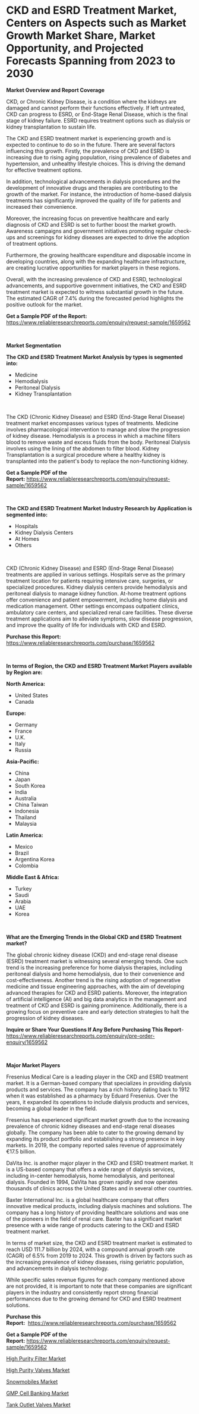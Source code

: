 <p><h1>CKD and ESRD Treatment Market, Centers on Aspects such as Market Growth Market Share, Market Opportunity, and Projected Forecasts Spanning from 2023 to 2030</h1></p><p><strong>Market Overview and Report Coverage</strong></p>
<p><p>CKD, or Chronic Kidney Disease, is a condition where the kidneys are damaged and cannot perform their functions effectively. If left untreated, CKD can progress to ESRD, or End-Stage Renal Disease, which is the final stage of kidney failure. ESRD requires treatment options such as dialysis or kidney transplantation to sustain life.</p><p>The CKD and ESRD treatment market is experiencing growth and is expected to continue to do so in the future. There are several factors influencing this growth. Firstly, the prevalence of CKD and ESRD is increasing due to rising aging population, rising prevalence of diabetes and hypertension, and unhealthy lifestyle choices. This is driving the demand for effective treatment options.</p><p>In addition, technological advancements in dialysis procedures and the development of innovative drugs and therapies are contributing to the growth of the market. For instance, the introduction of home-based dialysis treatments has significantly improved the quality of life for patients and increased their convenience.</p><p>Moreover, the increasing focus on preventive healthcare and early diagnosis of CKD and ESRD is set to further boost the market growth. Awareness campaigns and government initiatives promoting regular check-ups and screenings for kidney diseases are expected to drive the adoption of treatment options.</p><p>Furthermore, the growing healthcare expenditure and disposable income in developing countries, along with the expanding healthcare infrastructure, are creating lucrative opportunities for market players in these regions.</p><p>Overall, with the increasing prevalence of CKD and ESRD, technological advancements, and supportive government initiatives, the CKD and ESRD treatment market is expected to witness substantial growth in the future. The estimated CAGR of 7.4% during the forecasted period highlights the positive outlook for the market.</p></p>
<p><strong>Get a Sample PDF of the Report:</strong> <a href="https://www.reliableresearchreports.com/enquiry/request-sample/1659562">https://www.reliableresearchreports.com/enquiry/request-sample/1659562</a></p>
<p>&nbsp;</p>
<p><strong>Market Segmentation</strong></p>
<p><strong>The CKD and ESRD Treatment Market Analysis by types is segmented into:</strong></p>
<p><ul><li>Medicine</li><li>Hemodialysis</li><li>Peritoneal Dialysis</li><li>Kidney Transplantation</li></ul></p>
<p>&nbsp;</p>
<p><p>The CKD (Chronic Kidney Disease) and ESRD (End-Stage Renal Disease) treatment market encompasses various types of treatments. Medicine involves pharmacological intervention to manage and slow the progression of kidney disease. Hemodialysis is a process in which a machine filters blood to remove waste and excess fluids from the body. Peritoneal Dialysis involves using the lining of the abdomen to filter blood. Kidney Transplantation is a surgical procedure where a healthy kidney is transplanted into the patient's body to replace the non-functioning kidney.</p></p>
<p><strong>Get a Sample PDF of the Report:</strong>&nbsp;<a href="https://www.reliableresearchreports.com/enquiry/request-sample/1659562">https://www.reliableresearchreports.com/enquiry/request-sample/1659562</a></p>
<p>&nbsp;</p>
<p><strong>The CKD and ESRD Treatment Market Industry Research by Application is segmented into:</strong></p>
<p><ul><li>Hospitals</li><li>Kidney Dialysis Centers</li><li>At Homes</li><li>Others</li></ul></p>
<p>&nbsp;</p>
<p><p>CKD (Chronic Kidney Disease) and ESRD (End-Stage Renal Disease) treatments are applied in various settings. Hospitals serve as the primary treatment location for patients requiring intensive care, surgeries, or specialized procedures. Kidney dialysis centers provide hemodialysis and peritoneal dialysis to manage kidney function. At-home treatment options offer convenience and patient empowerment, including home dialysis and medication management. Other settings encompass outpatient clinics, ambulatory care centers, and specialized renal care facilities. These diverse treatment applications aim to alleviate symptoms, slow disease progression, and improve the quality of life for individuals with CKD and ESRD.</p></p>
<p><strong>Purchase this Report:</strong>&nbsp; <a href="https://www.reliableresearchreports.com/purchase/1659562">https://www.reliableresearchreports.com/purchase/1659562</a></p>
<p>&nbsp;</p>
<p><strong>In terms of Region, the CKD and ESRD Treatment Market Players available by Region are:</strong></p>
<p>
    <p> <strong> North America: </strong>
        <ul>
            <li>United States</li>
            <li>Canada</li>
        </ul>
        </p> 
    <p> <strong> Europe: </strong>
        <ul>
            <li>Germany</li>
            <li>France</li>
            <li>U.K.</li>
            <li>Italy</li>
            <li>Russia</li>
        </ul>
        </p> 
    <p> <strong> Asia-Pacific: </strong>
        <ul>
            <li>China</li>
            <li>Japan</li>
            <li>South Korea</li>
            <li>India</li>
            <li>Australia</li>
            <li>China Taiwan</li>
            <li>Indonesia</li>
            <li>Thailand</li>
            <li>Malaysia</li>
        </ul>
        </p> 
    <p> <strong> Latin America: </strong>
        <ul>
            <li>Mexico</li>
            <li>Brazil</li>
            <li>Argentina Korea</li>
            <li>Colombia</li>
        </ul>
        </p> 
    <p> <strong> Middle East & Africa: </strong>
        <ul>
            <li>Turkey</li>
            <li>Saudi</li>
            <li>Arabia</li>
            <li>UAE</li>
            <li>Korea</li>
        </ul>
    </p>
    </p>
<p>&nbsp;</p>
<p><strong>What are the Emerging Trends in the Global CKD and ESRD Treatment market?</strong></p>
<p><p>The global chronic kidney disease (CKD) and end-stage renal disease (ESRD) treatment market is witnessing several emerging trends. One such trend is the increasing preference for home dialysis therapies, including peritoneal dialysis and home hemodialysis, due to their convenience and cost-effectiveness. Another trend is the rising adoption of regenerative medicine and tissue engineering approaches, with the aim of developing advanced therapies for CKD and ESRD patients. Moreover, the integration of artificial intelligence (AI) and big data analytics in the management and treatment of CKD and ESRD is gaining prominence. Additionally, there is a growing focus on preventive care and early detection strategies to halt the progression of kidney diseases.</p></p>
<p><strong>Inquire or Share Your Questions If Any Before Purchasing This Report</strong>- <a href="https://www.reliableresearchreports.com/enquiry/pre-order-enquiry/1659562">https://www.reliableresearchreports.com/enquiry/pre-order-enquiry/1659562</a></p>
<p>&nbsp;</p>
<p><strong>Major Market Players</strong></p>
<p><p>Fresenius Medical Care is a leading player in the CKD and ESRD treatment market. It is a German-based company that specializes in providing dialysis products and services. The company has a rich history dating back to 1912 when it was established as a pharmacy by Eduard Fresenius. Over the years, it expanded its operations to include dialysis products and services, becoming a global leader in the field. </p><p>Fresenius has experienced significant market growth due to the increasing prevalence of chronic kidney diseases and end-stage renal diseases globally. The company has been able to cater to the growing demand by expanding its product portfolio and establishing a strong presence in key markets. In 2019, the company reported sales revenue of approximately €17.5 billion.</p><p>DaVita Inc. is another major player in the CKD and ESRD treatment market. It is a US-based company that offers a wide range of dialysis services, including in-center hemodialysis, home hemodialysis, and peritoneal dialysis. Founded in 1994, DaVita has grown rapidly and now operates thousands of clinics across the United States and in several other countries.</p><p>Baxter International Inc. is a global healthcare company that offers innovative medical products, including dialysis machines and solutions. The company has a long history of providing healthcare solutions and was one of the pioneers in the field of renal care. Baxter has a significant market presence with a wide range of products catering to the CKD and ESRD treatment market.</p><p>In terms of market size, the CKD and ESRD treatment market is estimated to reach USD 111.7 billion by 2024, with a compound annual growth rate (CAGR) of 6.5% from 2019 to 2024. This growth is driven by factors such as the increasing prevalence of kidney diseases, rising geriatric population, and advancements in dialysis technology.</p><p>While specific sales revenue figures for each company mentioned above are not provided, it is important to note that these companies are significant players in the industry and consistently report strong financial performances due to the growing demand for CKD and ESRD treatment solutions.</p></p>
<p><strong>Purchase this Report:</strong>&nbsp;&nbsp;<a href="https://www.reliableresearchreports.com/purchase/1659562">https://www.reliableresearchreports.com/purchase/1659562</a></p>
<p></p>
<p><strong>Get a Sample PDF of the Report:</strong>&nbsp;<a href="https://www.reliableresearchreports.com/enquiry/request-sample/1659562">https://www.reliableresearchreports.com/enquiry/request-sample/1659562</a></p>
<p><p><a href="https://www.linkedin.com/pulse/high-purity-filter-market-challenges-opportunities-growth/">High Purity Filter Market</a></p><p><a href="https://www.linkedin.com/pulse/high-purity-valves-market-size-growth-forecast-from-2023-/">High Purity Valves Market</a></p><p><a href="https://medium.com/@soloncarter2662/snowmobiles-market-size-growth-forecast-2023-2030-e073605865ac">Snowmobiles Market</a></p><p><a href="https://medium.com/@wilmaheaney/gmp-cell-banking-market-size-cagr-trends-2024-2030-0bcde32f3738">GMP Cell Banking Market</a></p><p><a href="https://www.linkedin.com/pulse/tank-outlet-valves-market-size-share-amp-trends-analysis-report/">Tank Outlet Valves Market</a></p></p>